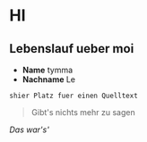# HI
## Lebenslauf ueber moi 
- **Name** tymma
- **Nachname** Le

`shier Platz fuer einen Quelltext`

> Gibt's nichts mehr zu sagen

*Das war's'*
